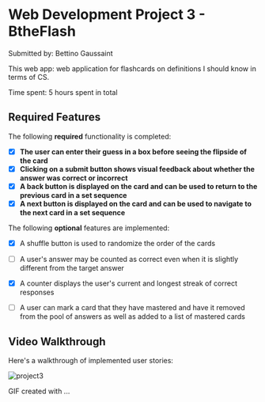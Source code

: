 # Web Development Project 3 - BtheFlash

Submitted by: Bettino Gaussaint

This web app: web application for flashcards on definitions I should know in terms of CS.

Time spent: 5 hours spent in total

## Required Features

The following **required** functionality is completed:

- [x] **The user can enter their guess in a box before seeing the flipside of the card**
- [x] **Clicking on a submit button shows visual feedback about whether the answer was correct or incorrect**
- [x] **A back button is displayed on the card and can be used to return to the previous card in a set sequence**
- [x] **A next button is displayed on the card and can be used to navigate to the next card in a set sequence**

The following **optional** features are implemented:

- [x] A shuffle button is used to randomize the order of the cards
- [ ] A user's answer may be counted as correct even when it is slightly different from the target answer
- [x] A counter displays the user's current and longest streak of correct responses
- [ ] A user can mark a card that they have mastered and have it removed from the pool of answers as well as added to a list of mastered cards


## Video Walkthrough

Here's a walkthrough of implemented user stories:

![project3](https://github.com/user-attachments/assets/31b978af-15fb-4814-a5a6-1107e9034c14)



<!-- Replace this with whatever GIF tool you used! -->
GIF created with ...  
<!-- Recommended tools:

[Recforth](https://apps.microsoft.com/detail/9p03bz82l9f2?hl=en-US&gl=US)

[Clipchamp](https://clipchamp.com/en/windows-video-editor/) for Windows



## Notes

I had plenty of challenges with getting used to how using state works, the CSS of the different files, and I had to change the structure of my code from the last one because I implemented some 
of the features incorrectly.

## License

    Copyright 2024 Bettino Gaussaint

    Licensed under the Apache License, Version 2.0 (the "License");
    you may not use this file except in compliance with the License.
    You may obtain a copy of the License at

        http://www.apache.org/licenses/LICENSE-2.0

    Unless required by applicable law or agreed to in writing, software
    distributed under the License is distributed on an "AS IS" BASIS,
    WITHOUT WARRANTIES OR CONDITIONS OF ANY KIND, either express or implied.
    See the License for the specific language governing permissions and
    limitations under the License.
